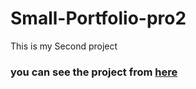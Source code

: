 # Small-Portfolio-pro2
This is my Second project 

### you can see the project from [here](https://saifhayek.github.io/Small-Portfolio-pro2/)
